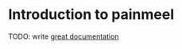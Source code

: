 # Introduction to painmeel

TODO: write [great documentation](http://jacobian.org/writing/what-to-write/)
